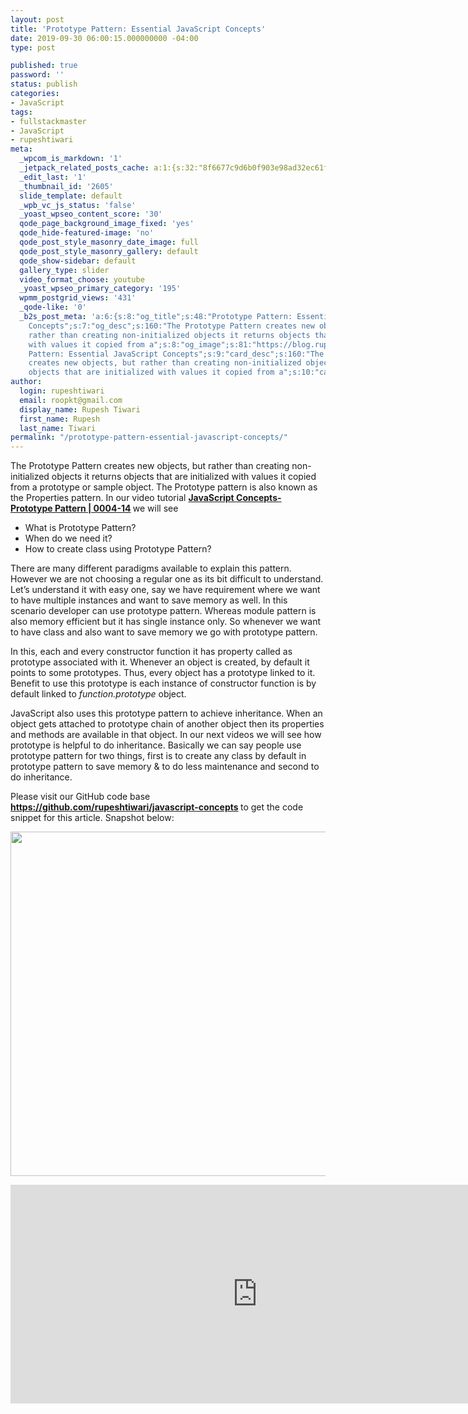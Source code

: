 ```yaml
---
layout: post
title: 'Prototype Pattern: Essential JavaScript Concepts'
date: 2019-09-30 06:00:15.000000000 -04:00
type: post

published: true
password: ''
status: publish
categories:
- JavaScript
tags:
- fullstackmaster
- JavaScript
- rupeshtiwari
meta:
  _wpcom_is_markdown: '1'
  _jetpack_related_posts_cache: a:1:{s:32:"8f6677c9d6b0f903e98ad32ec61f8deb";a:2:{s:7:"expires";i:1609993538;s:7:"payload";a:3:{i:0;a:1:{s:2:"id";i:2595;}i:1;a:1:{s:2:"id";i:2586;}i:2;a:1:{s:2:"id";i:118;}}}}
  _edit_last: '1'
  _thumbnail_id: '2605'
  slide_template: default
  _wpb_vc_js_status: 'false'
  _yoast_wpseo_content_score: '30'
  qode_page_background_image_fixed: 'yes'
  qode_hide-featured-image: 'no'
  qode_post_style_masonry_date_image: full
  qode_post_style_masonry_gallery: default
  qode_show-sidebar: default
  gallery_type: slider
  video_format_choose: youtube
  _yoast_wpseo_primary_category: '195'
  wpmm_postgrid_views: '431'
  _qode-like: '0'
  _b2s_post_meta: 'a:6:{s:8:"og_title";s:48:"Prototype Pattern: Essential JavaScript
    Concepts";s:7:"og_desc";s:160:"The Prototype Pattern creates new objects, but
    rather than creating non-initialized objects it returns objects that are initialized
    with values it copied from a";s:8:"og_image";s:81:"https://blog.rupeshtiwari.com/wp-content/uploads/2019/09/RUPESH-55-javascript.png";s:10:"card_title";s:48:"Prototype
    Pattern: Essential JavaScript Concepts";s:9:"card_desc";s:160:"The Prototype Pattern
    creates new objects, but rather than creating non-initialized objects it returns
    objects that are initialized with values it copied from a";s:10:"card_image";s:81:"https://blog.rupeshtiwari.com/wp-content/uploads/2019/09/RUPESH-55-javascript.png";}'
author:
  login: rupeshtiwari
  email: roopkt@gmail.com
  display_name: Rupesh Tiwari
  first_name: Rupesh
  last_name: Tiwari
permalink: "/prototype-pattern-essential-javascript-concepts/"
---
```

<p>The Prototype Pattern creates new objects, but rather than creating non-initialized objects it returns objects that are initialized with values it copied from a prototype or sample object. The Prototype pattern is also known as the Properties pattern. In our video tutorial <strong><a href="https://www.youtube.com/watch?v=nrZE5dHXMXI" target="_blank" rel="noopener noreferrer">JavaScript Concepts- Prototype Pattern | 0004-14</a> </strong>we will see</p>
<ul>
<li>What is Prototype Pattern?</li>
<li>When do we need it?</li>
<li>How to create class using Prototype Pattern?</li>
</ul>
<p>There are many different paradigms available to explain this pattern. However we are not choosing a regular one as its bit difficult to understand. Let’s understand it with easy one, say we have requirement where we want to have multiple instances and want to save memory as well. In this scenario developer can use prototype pattern. Whereas module pattern is also memory efficient but it has single instance only. So whenever we want to have class and also want to save memory we go with prototype pattern.</p>
<p>In this, each and every constructor function it has property called as prototype associated with it. Whenever an object is created, by default it points to some prototypes. Thus, every object has a prototype linked to it. Benefit to use this prototype is each instance of constructor function is by default linked to <em>function.prototype</em> object.</p>
<p>JavaScript also uses this prototype pattern to achieve inheritance. When an object gets attached to prototype chain of another object then its properties and methods are available in that object. In our next videos we will see how prototype is helpful to do inheritance. Basically we can say people use prototype pattern for two things, first is to create any class by default in prototype pattern to save memory &amp; to do less maintenance and second to do inheritance.</p>
<p>Please visit our GitHub code base<strong> <a href="https://github.com/rupeshtiwari/javascript-concepts" target="_blank" rel="noopener noreferrer">https://github.com/rupeshtiwari/javascript-concepts</a> </strong>to get the code snippet for this article. Snapshot below:</p>
<p><img class="alignnone size-full wp-image-2596" src="{{ site.baseurl }}/assets/2019/09/JS-Md.png" alt="" width="623" height="551" /></p>
<p><iframe src="https://www.youtube.com/embed/nrZE5dHXMXI" width="790" height="350" frameborder="0" allowfullscreen="allowfullscreen"><span data-mce-type="bookmark" style="display: inline-block; width: 0px; overflow: hidden; line-height: 0;" class="mce_SELRES_start">﻿</span></iframe></p>
